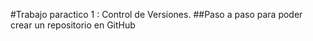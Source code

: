 #Trabajo paractico 1 : Control de Versiones.
##Paso a paso para poder crear un repositorio en GitHub
